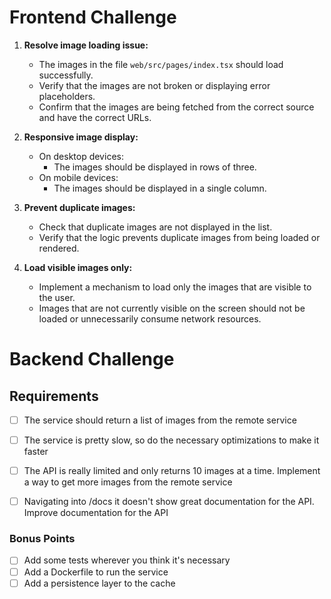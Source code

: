 # Frontend Challenge

1. **Resolve image loading issue:**
   - The images in the file `web/src/pages/index.tsx` should load successfully.
   - Verify that the images are not broken or displaying error placeholders.
   - Confirm that the images are being fetched from the correct source and have the correct URLs.

2. **Responsive image display:**
   - On desktop devices:
     - The images should be displayed in rows of three.
   - On mobile devices:
     - The images should be displayed in a single column.

3. **Prevent duplicate images:**
   - Check that duplicate images are not displayed in the list.
   - Verify that the logic prevents duplicate images from being loaded or rendered.

4. **Load visible images only:**
   - Implement a mechanism to load only the images that are visible to the user.
   - Images that are not currently visible on the screen should not be loaded or unnecessarily consume network resources.


# Backend Challenge
## Requirements

- [ ] The service should return a list of images from the remote service
- [ ] The service is pretty slow, so do the necessary optimizations to make it faster
- [ ] The API is really limited and only returns 10 images at a time. Implement a way to get more images from the remote service
- [ ] Navigating into /docs it doesn't show great documentation for the API. Improve documentation for the API


### Bonus Points
- [ ] Add some tests wherever you think it's necessary
- [ ] Add a Dockerfile to run the service
- [ ] Add a persistence layer to the cache
